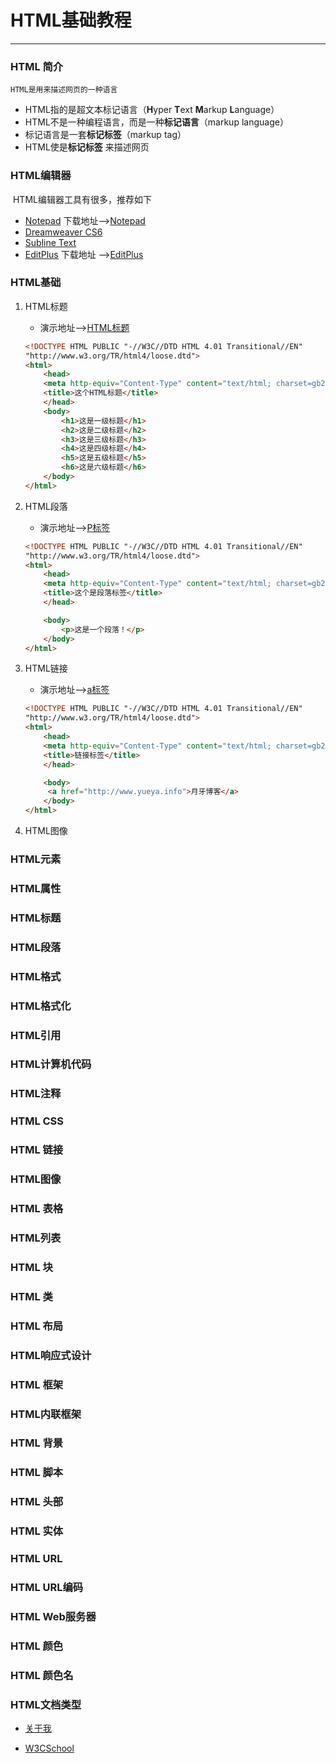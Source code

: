 # HTML基础教程

---



### HTML 简介

`HTML是用来描述网页的一种语言`

* HTML指的是超文本标记语言（**H**yper **T**ext  **M**arkup **L**anguage）
* HTML不是一种编程语言，而是一种**标记语言**（markup language）
* 标记语言是一套**标记标签**（markup tag）
* HTML使是**标记标签** 来描述网页  

### HTML编辑器

​	HTML编辑器工具有很多，推荐如下



* [Notepad](https://notepad-plus-plus.org/)    下载地址—>[<a href="https://notepad-plus-plus.org/download/v7.6.2.html" target="_blank">Notepad</a>](https://notepad-plus-plus.org/download/v7.6.2.html)
* [Dreamweaver CS6](https://www.adobe.com/cn/products/cs6/dreamweaver.html)
* [Subline Text](https://www.sublimetext.com/)
* [EditPlus](https://www.editplus.com/)   下载地址 —>[EditPlus](https://www.editplus.com/download.html)

### HTML基础

1. HTML标题

   * 演示地址—–><a href="https://www.likui.co/HTML/HTML/FisrtSegment/title.html" target="_blank">HTML标题</a>

   ```html
   <!DOCTYPE HTML PUBLIC "-//W3C//DTD HTML 4.01 Transitional//EN"
   "http://www.w3.org/TR/html4/loose.dtd">
   <html>
       <head>
       <meta http-equiv="Content-Type" content="text/html; charset=gb2312">
       <title>这个HTML标题</title>
       </head>
       <body>
           <h1>这是一级标题</h1>
           <h2>这是二级标题</h2>
           <h3>这是三级标题</h3>
           <h4>这是四级标题</h4>
           <h5>这是五级标题</h5>
           <h6>这是六级标题</h6>
       </body>
   </html>
   ```

2. HTML段落

   * 演示地址——>[P标签](https://www.likui.co/HTML/HTML/FisrtSegment/passage.html)

   ```html
   <!DOCTYPE HTML PUBLIC "-//W3C//DTD HTML 4.01 Transitional//EN"
   "http://www.w3.org/TR/html4/loose.dtd">
   <html>
       <head>
       <meta http-equiv="Content-Type" content="text/html; charset=gb2312">
       <title>这个是段落标签</title>
       </head>
   
       <body>
           <p>这是一个段落！</p>
       </body>
   </html>
   ```

3. HTML链接

   * 演示地址——>[a标签](https://www.likui.co/HTML/HTML/FisrtSegment/link.html)

   ```html
   <!DOCTYPE HTML PUBLIC "-//W3C//DTD HTML 4.01 Transitional//EN"
   "http://www.w3.org/TR/html4/loose.dtd">
   <html>
       <head>
       <meta http-equiv="Content-Type" content="text/html; charset=gb2312">
       <title>链接标签</title>
       </head>
   
       <body>
        <a href="http://www.yueya.info">月牙博客</a>
       </body>
   </html>
   
   ```

   

   

4. HTML图像


### HTML元素

### HTML属性

### HTML标题

### HTML段落

### HTML格式

### HTML格式化

### HTML引用

### HTML计算机代码

### HTML注释

### HTML CSS

### HTML 链接

### HTML图像

### HTML 表格

### HTML列表

### HTML 块

### HTML 类

### HTML 布局

### HTML响应式设计

###  HTML 框架

### HTML内联框架

### HTML 背景

### HTML 脚本

### HTML 头部

### HTML 实体

### HTML URL

### HTML URL编码

### HTML Web服务器

### HTML 颜色

### HTML 颜色名

###  HTML文档类型























- <a href="https://www.likui.co/" target="_blank">关于我</a>

-  <a href="http://www.w3school.com.cn/html/index.asp/" target="_blank">W3CSchool</a>

  
